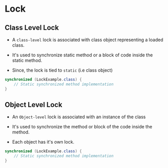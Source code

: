 # Lock

## Class Level Lock

* A `class-level` lock is associated with class object representing a loaded class.

* It's used to synchronize static method or a block of code inside the static method.

* Since, the lock is tied to `static` (i.e class object)

```java
synchronized (LockExample.class) {
    // Static synchronized method implementation
}
```

## Object Level Lock

* An `Object-level` lock is associated with an instance of the class

* It's used to synchronize the method or block of the code inside the method.

* Each object has it's own lock.

```java
synchronized (LockExample.class) {
    // Static synchronized method implementation
}

```